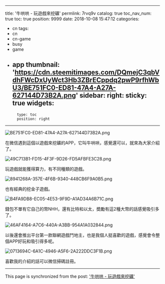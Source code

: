 
---
title: '牛哄哄 - 玩遊戲來挖礦'
permlink: 7rvq9v
catalog: true
toc_nav_num: true
toc: true
position: 9999
date: 2018-10-08 15:47:12
categories:
- cn
tags:
- cn
- cn-game
- busy
- game
- app
thumbnail: 'https://cdn.steemitimages.com/DQmejC3qbVdhFWcDxUyWct3Hb3ZBrECppdq2pwP9rfhWbU3/BE751FC0-ED81-47A4-A27A-627144D73B2A.png'
sidebar:
    right:
        sticky: true
widgets:
    -
        type: toc
        position: right
---




![BE751FC0-ED81-47A4-A27A-627144D73B2A.png](https://cdn.steemitimages.com/DQmejC3qbVdhFWcDxUyWct3Hb3ZBrECppdq2pwP9rfhWbU3/BE751FC0-ED81-47A4-A27A-627144D73B2A.png)

在微信遇到這個以遊戲來挖礦的APP，它叫牛哄哄，感覺還可以，就來為大家介紹了。



![49C713B1-FD15-4F3F-9D26-FD5AFBFE3C28.png](https://cdn.steemitimages.com/DQmeQKNPc3SozZJr9kUW4huWLzswDPbxh7aeR4o7Q5xuF2t/49C713B1-FD15-4F3F-9D26-FD5AFBFE3C28.png)

玩遊戲就能獲得算力，有不同種類的遊戲。

![8941268A-357E-4F6B-9340-448CB6F9A0B5.png](https://cdn.steemitimages.com/DQmatrLQg6FvRNkrEG15JAvdH8ZHDYKgY5NwDPrCiGqytpy/8941268A-357E-4F6B-9340-448CB6F9A0B5.png)


也有經典的挖金子遊戲。

![B4FA9DB8-EC05-4E53-9F9D-A1AD34A6B71C.png](https://cdn.steemitimages.com/DQmSuk2TWRPmYMyzrvzME6pkX7emghm29YVdsJyCZ25pBFo/B4FA9DB8-EC05-4E53-9F9D-A1AD34A6B71C.png)

錢包不單有它自己的幣NHH，還有比特和以太，奬勵有這2種大幣的話感覺吸引多了。

![46AF4164-A7C6-440A-A3BB-954A1A032844.png](https://cdn.steemitimages.com/DQmRidgN2HfYyC1oyYURUQW6AuXt3TPxC6riRFCE5AmqYxK/46AF4164-A7C6-440A-A3BB-954A1A032844.png)

以後還會推出平台第一款聯網遊戲鬥地主，也是我個人挺喜歡的遊戲，感覺會令整個APP好玩和吸引得多呢。

![0713694C-6A1C-4946-A5F6-2A222DDC3F1B.png](https://cdn.steemitimages.com/DQmccj8UDyWVPnoKBSuisQ9QjXkusTVThAWTup7Pio6BQPw/0713694C-6A1C-4946-A5F6-2A222DDC3F1B.png)

喜歡我的介紹的話可以微信掃碼註冊。

- - -

This page is synchronized from the post: ['牛哄哄 - 玩遊戲來挖礦'](https://steemit.com/@htliao/7rvq9v)
